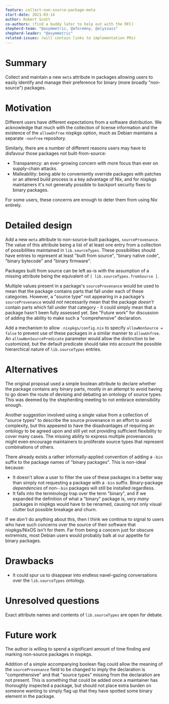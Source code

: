 ```yaml
---
feature: collect-non-source-package-meta
start-date: 2021-03-14
author: Robert Scott
co-authors: (find a buddy later to help out with the RFC)
shepherd-team: "@asymmetric, @aforemny, @alyssais"
shepherd-leader: "@asymmetric"
related-issues: (will contain links to implementation PRs)
---
```


# Summary
[summary]: #summary

Collect and maintain a new `meta` attribute in packages allowing users to easily
identify and manage their preference for binary (more broadly "non-source")
packages.

# Motivation
[motivation]: #motivation

Different users have different expectations from a software distribution. We
acknowledge that much with the collection of license information and the
existence of the `allowUnfree` nixpkgs option, much as Debian maintains a
separate `-nonfree` repository.

Similarly, there are a number of different reasons users may have to disfavour
those packages not built-from-source:

- Transparency: an ever-growing concern with more focus than ever on
  supply-chain attacks.
- Malleability: being able to conveniently override packages with patches or an
  altered build process is a key advantage of Nix, and for nixpkgs maintainers
  it's not generally possible to backport security fixes to binary packages.

For some users, these concerns are enough to deter them from using Nix entirely.

# Detailed design
[design]: #detailed-design

Add a new `meta` attribute to non-source-built packages, `sourceProvenance`.
The value of this attribute being a list of at least one entry from a
collection of possibilities maintained in `lib.sourceTypes`. These possibilities
should have entries to represent at least "built from source", "binary native
code", "binary bytecode" and "binary firmware".

Packages built from source can be left as-is with the assumption of a missing
attribute being the equivalent of `[ lib.sourceTypes.fromSource ]`.

Multiple values present in a package's `sourceProvenance` would be used to
mean that the package contains parts that fall under each of these categories.
However, a "source type" not appearing in a package's `sourceProvenance` would
_not_ necessarily mean that the package _doesn't_ contain parts which fall
under that category - it could simply mean that a package hasn't been fully
assessed yet. See "Future work" for discussion of adding the ability to make
such a "comprehensive" declaration.

Add a mechanism to allow `.nixpkgs/config.nix` to specify
`allowNonSource = false` to prevent use of these packages in a similar manner
to `allowUnfree`. An `allowNonSourcePredicate` parameter would allow the
distinction to be customized, but the default predicate should take into account
the possible hierarchical nature of `lib.sourceTypes` entries.

# Alternatives
[alternatives]: #alternatives

The original proposal used a simple boolean attribute to declare whether the
package contains any binary parts, mostly in an attempt to avoid having
to go down the route of devising and debating an ontology of source types. This
was deemed by the shepherding meeting to not embrace extensibility enough.

Another suggestion involved using a single value from a collection of "source
types" to describe the source provenance in an effort to avoid complexity, but
this appeared to have the disadvantages of requiring an ontology to be agreed
upon and still yet not providing sufficient flexibility to cover many cases.
The missing ability to express multiple provenances might even encourage
maintainers to proliferate source types that represent combinations of others.

There already exists a rather informally-applied convention of adding a `-bin`
suffix to the package names of "binary packages". This is non-ideal because:

- It doesn't allow a user to filter the use of these packages in a better way
  than simply not requesting a package with a `-bin` suffix. Binary-package
  _dependencies_ of non-`-bin` packages will still be installed regardless.
- It falls into the terminology trap over the term "binary", and if we expanded
  the definition of what a "binary" package is, *very many* packages in nixpkgs
  would have to be renamed, causing not only visual clutter but possible
  breakage and churn.

If we _don't_ do anything about this, then I think we continue to signal to
users who have such concerns over the source of their software that
nixpkgs/NixOS isn't for them. Far from being a concern just for obscure
extremists, most Debian users would probably balk at our appetite for binary
packages.

# Drawbacks
[drawbacks]: #drawbacks

- It could spur us to disappear into endless navel-gazing conversations over
  the `lib.sourceTypes` ontology.

# Unresolved questions
[unresolved]: #unresolved-questions

Exact attribute names and contents of `lib.sourceTypes` are open for debate.

# Future work
[future]: #future-work

The author is willing to spend a significant amount of time finding and marking
non-source packages in nixpkgs.

Addition of a simple accompanying boolean flag could allow the meaning of the
`sourceProvenance` field to be changed to imply the declaration is
"comprehensive" and that "source types" missing from the declaration are not
present. This is something that could be added once a maintainer has thoroughly
inspected a package, but should not place extra burden on someone wanting to
simply flag up that they have spotted some binary element in the package.
